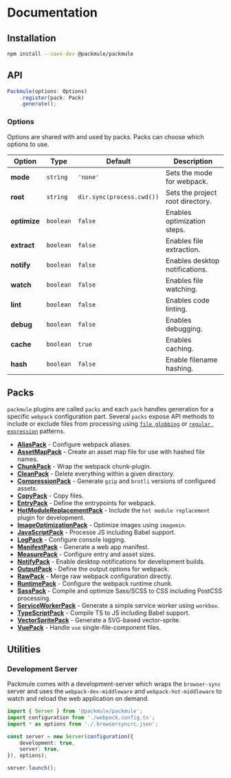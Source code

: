 # Documentation

## Installation

```sh
npm install --save-dev @packmule/packmule
```

## API

```ts
Packmule(options: Options)
    .register(pack: Pack)
    .generate();
```

### Options

Options are shared with and used by packs. Packs can choose which options to use.

| Option | Type | Default | Description |
|--------|------|---------|-------------|
| **mode** | `string` | `'none'` | Sets the mode for webpack. |
| **root** | `string` | `dir.sync(process.cwd())` | Sets the project root directory. |
| **optimize** | `boolean` | `false` | Enables optimization steps. |
| **extract** | `boolean` | `false` | Enables file extraction. |
| **notify** | `boolean` | `false` | Enables desktop notifications. |
| **watch** | `boolean` | `false` | Enables file watching. |
| **lint** | `boolean` | `false` | Enables code linting. |
| **debug** | `boolean` | `false` | Enables debugging. |
| **cache** | `boolean` | `true` | Enables caching. |
| **hash** | `boolean` | `false` | Enable filename hashing. |

## Packs
`packmule` plugins are called `packs` and each `pack` handles generation for a specific `webpack` configuration part.
Several `packs` expose API methods to include or exclude files from processing using
[`file globbing`](https://en.wikipedia.org/wiki/Glob_(programming)) or
[`regular expression`](https://en.wikipedia.org/wiki/Regular_expression) patterns.

* **[AliasPack](packs/alias.md)** - Configure webpack aliases.
* **[AssetMapPack](packs/asset-map.md)** - Create an asset map file for use with hashed file names.
* **[ChunkPack](packs/chunk.md)** - Wrap the webpack chunk-plugin.
* **[CleanPack](packs/clean.md)** - Delete everything within a given directory.
* **[CompressionPack](packs/compression.md)** - Generate `gzip` and `brotli` versions of configured assets.
* **[CopyPack](packs/copy.md)** - Copy files.
* **[EntryPack](packs/entry.md)** - Define the entrypoints for webpack.
* **[HotModuleReplacementPack](packs/hot-module-replacement.md)** - Include the `hot module replacement` plugin for development.
* **[ImageOptimizationPack](packs/image-optimization.md)** - Optimize images using `imagemin`.
* **[JavaScriptPack](packs/javascript.md)** - Processe JS including Babel support.
* **[LogPack](packs/log.md)** - Configure console logging.
* **[ManifestPack](packs/manifest.md)** - Generate a web app manifest.
* **[MeasurePack](packs/measure.md)** - Configure entry and asset sizes.
* **[NotifyPack](packs/notify.md)** - Enable desktop notifications for development builds.
* **[OutputPack](packs/output.md)** - Define the output options for webpack.
* **[RawPack](packs/raw.md)** - Merge raw webpack configuration directly.
* **[RuntimePack](packs/runtime.md)** - Configure the webpack runtime chunk.
* **[SassPack](packs/sass.md)** - Compile and optimize Sass/SCSS to CSS including PostCSS processing.
* **[ServiceWorkerPack](packs/service-worker.md)** - Generate a simple service worker using `workbox`.
* **[TypeScriptPack](packs/typescript.md)** - Compile TS to JS including Babel support.
* **[VectorSpritePack](packs/vector-sprite.md)** - Generate a SVG-based vector-sprite.
* **[VuePack](packs/vue.md)** - Handle `vue` single-file-component files.

## Utilities

### Development Server

Packmule comes with a development-server which wraps the `browser-sync` server
and uses the `webpack-dev-middleware` and `webpack-hot-middleware` to watch and
reload the web application on demand.

```ts
import { Server } from '@packmule/packmule';
import configuration from './webpack.config.ts';
import * as options from './.browsersyncrc.json';

const server = new Server(configuration({
    development: true,
    server: true,
}), options);

server.launch();
```
